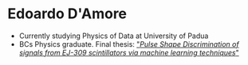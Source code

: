 # Edoardo D'Amore

- Currently studying Physics of Data at University of Padua
- BCs Physics graduate. Final thesis: ["*Pulse Shape Discrimination of signals from EJ-309 scintillators via machine learning techniques*"](https://hdl.handle.net/20.500.12608/68324)